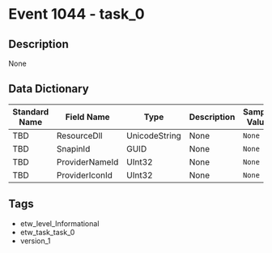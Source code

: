 # Event 1044 - task_0

## Description
None

## Data Dictionary
|Standard Name|Field Name|Type|Description|Sample Value|
|---|---|---|---|---|
|TBD|ResourceDll|UnicodeString|None|`None`|
|TBD|SnapinId|GUID|None|`None`|
|TBD|ProviderNameId|UInt32|None|`None`|
|TBD|ProviderIconId|UInt32|None|`None`|

## Tags
* etw_level_Informational
* etw_task_task_0
* version_1